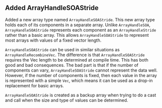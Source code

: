 ## Added ArrayHandleSOAStride

Added a new array type named `ArrayHandleSOAStride`. This new array type holds
each of its components in a separate array. Unlike `ArrayHandleSOA`,
`ArrayHandleSOAStride` represents each component as an `ArrayHandleStride`
rather than a basic array. This allows `ArrayHandleSOAStride` to represent
most arrays with values of a fixed vector length.

`ArrayHandleSOAStride` can be used in similar situations as
`ArrayHandleRecombineVec`. The difference is that `ArrayHandleSOAStride`
requires the Vec length to be determined at compile time. This has both good and
bad consequences. The bad part is that if the number of components can vary,
`ArrayHandleSOAStride` cannot represent the data well. However, if the number of
components is fixed, then each value in the array is represented with a simple
`Vec`, which means it can be used as a drop-in replacement for basic arrays.

`ArrayHandleSOAStride` is created as a backup array when trying to do a cast and
call when the size and type of values can be determined.
